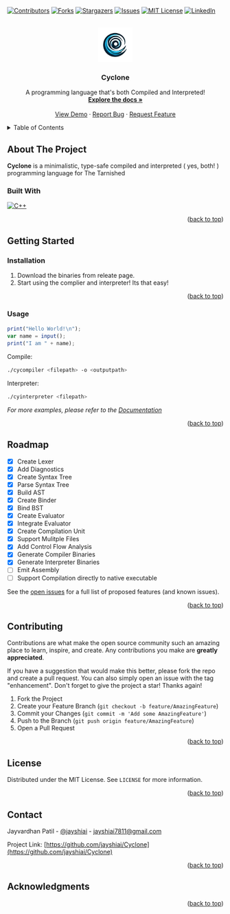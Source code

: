 <a id="readme-top"></a>

[![Contributors][contributors-shield]][contributors-url]
[![Forks][forks-shield]][forks-url]
[![Stargazers][stars-shield]][stars-url]
[![Issues][issues-shield]][issues-url]
[![MIT License][license-shield]][license-url]
[![LinkedIn][linkedin-shield]][linkedin-url]

<!-- PROJECT LOGO -->
<br />
<div align="center">
  <a href="https://github.com/jayshiai/Cyclone">
    <img src="logo.png" 
    style="background-color:#0d1117"
    alt="Logo" width="80" height="80">
  </a>

  <h3 align="center">Cyclone</h3>

  <p align="center">
    A programming language that's both Compiled and Interpreted!
    <br />
    <a href="https://cy.3dubs.in"><strong>Explore the docs »</strong></a>
    <br />
    <br />
    <a href="https://cy.3dubs.in/demo">View Demo</a>
    ·
    <a href="https://github.com/jayshiai/Cyclone/issues/new?labels=bug&template=bug-report---.md">Report Bug</a>
    ·
    <a href="https://github.com/jayshiai/Cyclone/issues/new?labels=enhancement&template=feature-request---.md">Request Feature</a>
  </p>
</div>

<!-- TABLE OF CONTENTS -->
<details>
  <summary>Table of Contents</summary>
  <ol>
    <li>
      <a href="#about-the-project">About The Project</a>
      <ul>
        <li><a href="#built-with">Built With</a></li>
      </ul>
    </li>
    <li>
      <a href="#getting-started">Getting Started</a>
      <ul>
        <li><a href="#installation">Installation</a></li>
        <li><a href="#usage">Usage</a></li>
      </ul>
    </li>
    <li><a href="#roadmap">Roadmap</a></li>
    <li><a href="#contributing">Contributing</a></li>
    <li><a href="#license">License</a></li>
    <li><a href="#contact">Contact</a></li>
    <li><a href="#acknowledgments">Acknowledgments</a></li>
  </ol>
</details>

<!-- ABOUT THE PROJECT -->

## About The Project

**Cyclone** is a minimalistic, type-safe compiled and interpreted ( yes, both! ) programming language for The Tarnished

### Built With

[![C++][C++]][cpp-url]

<p align="right">(<a href="#readme-top">back to top</a>)</p>

<!-- GETTING STARTED -->

## Getting Started

### Installation

1. Download the binaries from releate page.
2. Start using the complier and interpreter! Its that easy!

<p align="right">(<a href="#readme-top">back to top</a>)</p>

<!-- USAGE EXAMPLES -->

### Usage

```javascript
print("Hello World!\n");
var name = input();
print("I am " + name);
```

Compile:

```bash
./cycompiler <filepath> -o <outputpath>
```

Interpreter:

```bash
./cyinterpreter <filepath>
```

_For more examples, please refer to the [Documentation](https://cy.3dubs.in)_

<p align="right">(<a href="#readme-top">back to top</a>)</p>

<!-- ROADMAP -->

## Roadmap

- [x] Create Lexer
- [x] Add Diagnostics
- [x] Create Syntax Tree
- [x] Parse Syntax Tree
- [x] Build AST
- [x] Create Binder
- [x] Bind BST
- [x] Create Evaluator
- [x] Integrate Evaluator
- [x] Create Compilation Unit
- [x] Support Mulitple Files
- [x] Add Control Flow Analysis
- [x] Generate Compiler Binaries
- [x] Generate Interpreter Binaries
- [ ] Emit Assembly
- [ ] Support Compilation directly to native executable

See the [open issues](https://github.com/jayshiai/Cyclone/issues) for a full list of proposed features (and known issues).

<p align="right">(<a href="#readme-top">back to top</a>)</p>

<!-- CONTRIBUTING -->

## Contributing

Contributions are what make the open source community such an amazing place to learn, inspire, and create. Any contributions you make are **greatly appreciated**.

If you have a suggestion that would make this better, please fork the repo and create a pull request. You can also simply open an issue with the tag "enhancement".
Don't forget to give the project a star! Thanks again!

1. Fork the Project
2. Create your Feature Branch (`git checkout -b feature/AmazingFeature`)
3. Commit your Changes (`git commit -m 'Add some AmazingFeature'`)
4. Push to the Branch (`git push origin feature/AmazingFeature`)
5. Open a Pull Request

<p align="right">(<a href="#readme-top">back to top</a>)</p>

<!-- LICENSE -->

## License

Distributed under the MIT License. See `LICENSE` for more information.

<p align="right">(<a href="#readme-top">back to top</a>)</p>

<!-- CONTACT -->

## Contact

Jayvardhan Patil - [@jayshiai](https://www.reddit.com/user/jayshiai/) - jayshiai7811@gmail.com

Project Link: [https://github.com/jayshiai/Cyclone](https://github.com/jayshiai/Cyclone)

<p align="right">(<a href="#readme-top">back to top</a>)</p>

<!-- ACKNOWLEDGMENTS -->

## Acknowledgments

<p align="right">(<a href="#readme-top">back to top</a>)</p>

<!-- MARKDOWN LINKS & IMAGES -->
<!-- https://www.markdownguide.org/basic-syntax/#reference-style-links -->

[contributors-shield]: https://img.shields.io/github/contributors/jayshiai/Cyclone?style=plastic
[contributors-url]: https://github.com/jayshiai/Cyclone/graphs/contributors
[forks-shield]: https://img.shields.io/github/forks/jayshiai/Cyclone?style=plastic
[forks-url]: https://github.com/jayshiai/Cyclone/network/members
[stars-shield]: https://img.shields.io/github/stars/jayshiai/Cyclone.svg?style=plastic
[stars-url]: https://github.com/jayshiai/Cyclone/stargazers
[issues-shield]: https://img.shields.io/github/issues/jayshiai/Cyclone.svg?style=plastic
[issues-url]: https://github.com/jayshiai/Cyclone/issues
[license-shield]: https://img.shields.io/github/license/jayshiai/Cyclone.svg?style=plastic
[license-url]: https://github.com/jayshiai/Cyclone/blob/master/LICENSE
[linkedin-shield]: https://img.shields.io/badge/-LinkedIn-black.svg?style=plastic&logo=linkedin&colorB=555
[linkedin-url]: https://www.linkedin.com/in/jayvardhan-patil-419b9926b/
[cpp-url]: https://isocpp.org/
[C++]: https://img.shields.io/badge/cplusplus-#00599C?style=for-the-badge&logo=typescript&logoColor=white
